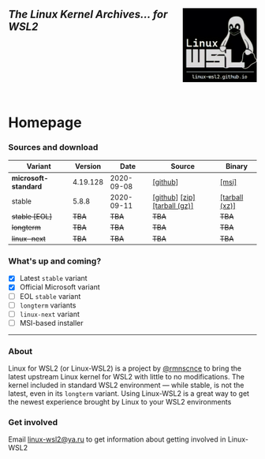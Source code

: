 <img src="images/image.png" width="150" title="WSL Avatar" align="right" /><i>The Linux Kernel Archives... for WSL2</i>
<br>
<br>
<br>
<br>
<br>
<br>
---

# Homepage
### Sources and download 

Variant | Version | Date | Source | Binary
--------|---------|------|--------|--------------------
**microsoft-standard** | 4.19.128 | 2020-09-08 | [[github]](https://github.com/microsoft/WSL2-Linux-Kernel) | [[msi]](https://www.catalog.update.microsoft.com/ScopedViewInline.aspx?updateid=07f17ebd-e676-437e-a18a-ddaf5ab45679)
stable | 5.8.8 | 2020-09-11 | [[github]](https://github.com/rmnscnce/linux-wsl2/tree/linux-5.8.y) [[zip]](https://github.com/rmnscnce/linux-wsl2/archive/v5.8.8.zip) [[tarball (gz)]](https://github.com/rmnscnce/linux-wsl2/archive/v5.8.8.tar.gz) | [[tarball (xz)]](https://github.com/rmnscnce/linux-wsl2/releases/download/v5.8.8/linux-wsl2_5.8.8.tar.xz)
~~stable [EOL]~~ | ~~TBA~~ | ~~TBA~~ | ~~TBA~~ | ~~TBA~~
~~longterm~~ | ~~TBA~~ | ~~TBA~~ | ~~TBA~~ | ~~TBA~~
~~linux-next~~ | ~~TBA~~ | ~~TBA~~ | ~~TBA~~ | ~~TBA~~

### What's up and coming?
- [x] Latest `stable` variant
- [x] Official Microsoft variant
- [ ] EOL `stable` variant
- [ ] `longterm` variants
- [ ] `linux-next` variant
- [ ] MSI-based installer

---
### About
Linux for WSL2 (or Linux-WSL2) is a project by [@rmnscnce](https://www.github.com/rmnscnce) to bring the latest upstream Linux kernel for WSL2 with little to no modifications. The kernel included in standard WSL2 environment — while stable, is not the latest, even in its `longterm` variant. Using Linux-WSL2 is a great way to get the newest experience brought by Linux to your WSL2 environments

### Get involved
Email linux-wsl2@ya.ru to get information about getting involved in Linux-WSL2
